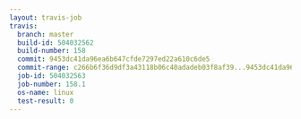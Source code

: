 ```yaml
---
layout: travis-job
travis:
  branch: master
  build-id: 504032562
  build-number: 158
  commit: 9453dc41da96ea6b647cfde7297ed22a610c6de5
  commit-range: c266b6f36d9df3a43118b06c40adadeb03f8af39...9453dc41da96ea6b647cfde7297ed22a610c6de5
  job-id: 504032563
  job-number: 158.1
  os-name: linux
  test-result: 0
---
```

